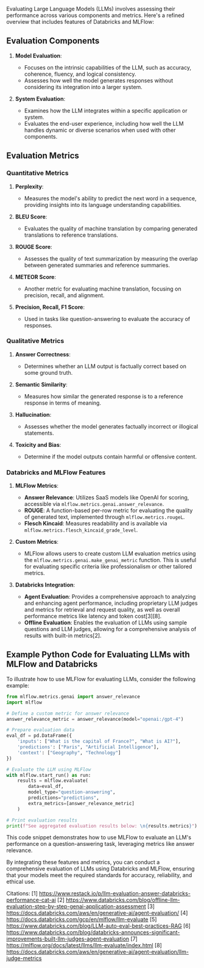 Evaluating Large Language Models (LLMs) involves assessing their performance across various components and metrics. Here's a refined overview that includes features of Databricks and MLFlow:

## Evaluation Components

1. **Model Evaluation**:
   - Focuses on the intrinsic capabilities of the LLM, such as accuracy, coherence, fluency, and logical consistency.
   - Assesses how well the model generates responses without considering its integration into a larger system.

2. **System Evaluation**:
   - Examines how the LLM integrates within a specific application or system.
   - Evaluates the end-user experience, including how well the LLM handles dynamic or diverse scenarios when used with other components.

## Evaluation Metrics

### Quantitative Metrics

1. **Perplexity**:
   - Measures the model's ability to predict the next word in a sequence, providing insights into its language understanding capabilities.

2. **BLEU Score**:
   - Evaluates the quality of machine translation by comparing generated translations to reference translations.

3. **ROUGE Score**:
   - Assesses the quality of text summarization by measuring the overlap between generated summaries and reference summaries.

4. **METEOR Score**:
   - Another metric for evaluating machine translation, focusing on precision, recall, and alignment.

5. **Precision, Recall, F1 Score**:
   - Used in tasks like question-answering to evaluate the accuracy of responses.

### Qualitative Metrics

1. **Answer Correctness**:
   - Determines whether an LLM output is factually correct based on some ground truth.

2. **Semantic Similarity**:
   - Measures how similar the generated response is to a reference response in terms of meaning.

3. **Hallucination**:
   - Assesses whether the model generates factually incorrect or illogical statements.

4. **Toxicity and Bias**:
   - Determine if the model outputs contain harmful or offensive content.

### Databricks and MLFlow Features

1. **MLFlow Metrics**:
   - **Answer Relevance**: Utilizes SaaS models like OpenAI for scoring, accessible via `mlflow.metrics.genai.answer_relevance`.
   - **ROUGE**: A function-based per-row metric for evaluating the quality of generated text, implemented through `mlflow.metrics.rougeL`.
   - **Flesch Kincaid**: Measures readability and is available via `mlflow.metrics.flesch_kincaid_grade_level`.

2. **Custom Metrics**:
   - MLFlow allows users to create custom LLM evaluation metrics using the `mlflow.metrics.genai.make_genai_metric` function. This is useful for evaluating specific criteria like professionalism or other tailored metrics.

3. **Databricks Integration**:
   - **Agent Evaluation**: Provides a comprehensive approach to analyzing and enhancing agent performance, including proprietary LLM judges and metrics for retrieval and request quality, as well as overall performance metrics like latency and token cost[3][8].
   - **Offline Evaluation**: Enables the evaluation of LLMs using sample questions and LLM judges, allowing for a comprehensive analysis of results with built-in metrics[2].

## Example Python Code for Evaluating LLMs with MLFlow and Databricks

To illustrate how to use MLFlow for evaluating LLMs, consider the following example:

```python
from mlflow.metrics.genai import answer_relevance
import mlflow

# Define a custom metric for answer relevance
answer_relevance_metric = answer_relevance(model="openai:/gpt-4")

# Prepare evaluation data
eval_df = pd.DataFrame({
    'inputs': ["What is the capital of France?", "What is AI?"],
    'predictions': ["Paris", "Artificial Intelligence"],
    'context': ["Geography", "Technology"]
})

# Evaluate the LLM using MLFlow
with mlflow.start_run() as run:
    results = mlflow.evaluate(
        data=eval_df,
        model_type="question-answering",
        predictions="predictions",
        extra_metrics=[answer_relevance_metric]
    )

# Print evaluation results
print(f"See aggregated evaluation results below: \n{results.metrics}")
```

This code snippet demonstrates how to use MLFlow to evaluate an LLM's performance on a question-answering task, leveraging metrics like answer relevance.

By integrating these features and metrics, you can conduct a comprehensive evaluation of LLMs using Databricks and MLFlow, ensuring that your models meet the required standards for accuracy, reliability, and ethical use.

Citations:
[1] https://www.restack.io/p/llm-evaluation-answer-databricks-performance-cat-ai
[2] https://www.databricks.com/blog/offline-llm-evaluation-step-by-step-genai-application-assessment
[3] https://docs.databricks.com/aws/en/generative-ai/agent-evaluation/
[4] https://docs.databricks.com/gcp/en/mlflow/llm-evaluate
[5] https://www.databricks.com/blog/LLM-auto-eval-best-practices-RAG
[6] https://www.databricks.com/blog/databricks-announces-significant-improvements-built-llm-judges-agent-evaluation
[7] https://mlflow.org/docs/latest/llms/llm-evaluate/index.html
[8] https://docs.databricks.com/aws/en/generative-ai/agent-evaluation/llm-judge-metrics
